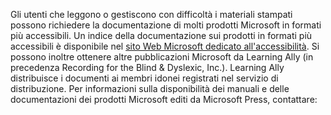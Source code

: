 Gli utenti che leggono o gestiscono con difficoltà i materiali stampati possono richiedere la documentazione di molti prodotti Microsoft in formati più accessibili. Un indice della documentazione sui prodotti in formati più accessibili è disponibile nel [sito Web Microsoft dedicato all'accessibilità](http://go.microsoft.com/fwlink/?LinkId=8431). Si possono inoltre ottenere altre pubblicazioni Microsoft da Learning Ally (in precedenza Recording for the Blind &amp; Dyslexic, Inc.). Learning Ally distribuisce i documenti ai membri idonei registrati nel servizio di distribuzione. Per informazioni sulla disponibilità dei manuali e delle documentazioni dei prodotti Microsoft editi da Microsoft Press, contattare: